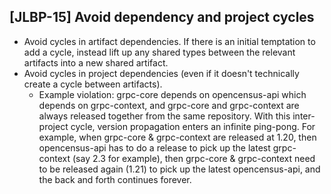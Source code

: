 [JLBP-15] Avoid dependency and project cycles
---------------------------------------------

- Avoid cycles in artifact dependencies. If there is an initial temptation to add a cycle, instead lift up any shared types between the relevant artifacts into a new shared artifact.
- Avoid cycles in project dependencies (even if it doesn't technically create a cycle between artifacts).
  - Example violation: grpc-core depends on opencensus-api which depends on grpc-context, and grpc-core and grpc-context are always released together from the same repository. With this inter-project cycle, version propagation enters an infinite ping-pong. For example, when grpc-core & grpc-context are released at 1.20, then opencensus-api has to do a release to pick up the latest grpc-context (say 2.3 for example), then grpc-core & grpc-context need to be released again (1.21) to pick up the latest opencensus-api, and the back and forth continues forever.
